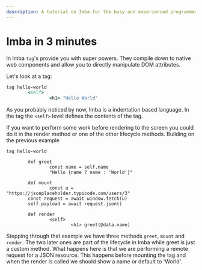 ```yaml
---
description: A tutorial on Imba for the busy and experienced programmers.
---
```


# Imba in 3 minutes

In Imba `tag`'s provide you with super powers. They compile down to native web components and allow you to directly manipulate DOM attributes. 


Let's look at a tag:
```ruby
tag hello-world
        <self>
                <h1> "Hello World"
```

As you probably noticed by now, Imba is a indentation based language. In the tag the `<self>` level defines the contents of the tag.

If you want to perform some work before rendering to the screen you could do it in the render method or one of the other lifecycle methods. Building on the previous example

```
tag hello-world

        def greet
                const name = self.name
                "Hello {name ? name : 'World'}"

        def mount
                const u = "https://jsonplaceholder.typicode.com/users/3"
		const request = await window.fetch(u)
		self.payload = await request.json()

        def render
                <self>
                        <h1> greet(@data.name)
```

Stepping through that example we have three methods `greet`, `mount` and `render`. The two later ones are part of the lifecycle in Imba while greet is just a custom method.  What happens here is that we are performing a remote request for a JSON
resource. This happens before mounting the tag and when the render is
called we should show a name or default to 'World'.
